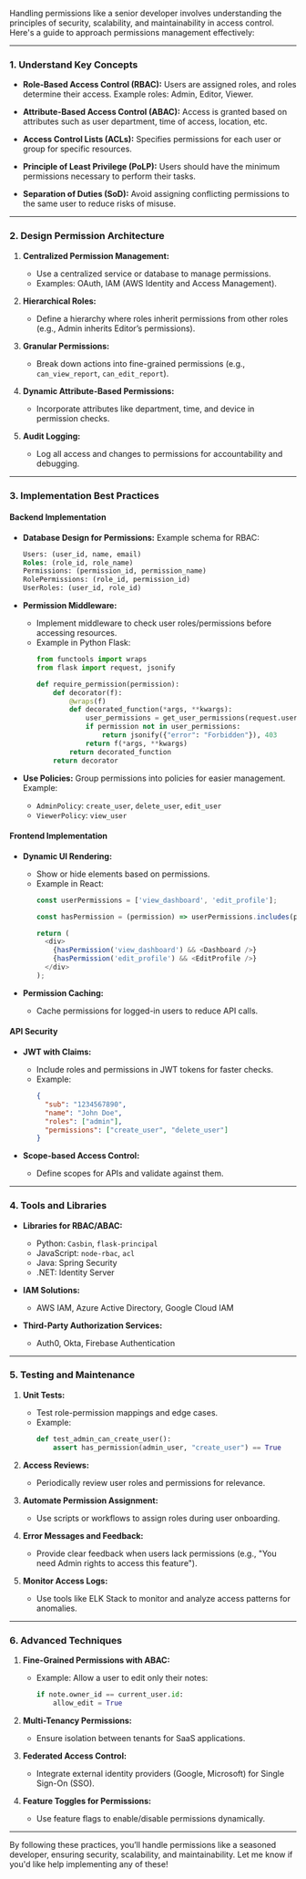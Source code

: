 Handling permissions like a senior developer involves understanding the principles of security, scalability, and maintainability in access control. Here's a guide to approach permissions management effectively:

---

### **1. Understand Key Concepts**
- **Role-Based Access Control (RBAC):**
  Users are assigned roles, and roles determine their access. Example roles: Admin, Editor, Viewer.

- **Attribute-Based Access Control (ABAC):**
  Access is granted based on attributes such as user department, time of access, location, etc.

- **Access Control Lists (ACLs):**
  Specifies permissions for each user or group for specific resources.

- **Principle of Least Privilege (PoLP):**
  Users should have the minimum permissions necessary to perform their tasks.

- **Separation of Duties (SoD):**
  Avoid assigning conflicting permissions to the same user to reduce risks of misuse.

---

### **2. Design Permission Architecture**
1. **Centralized Permission Management:**
   - Use a centralized service or database to manage permissions.
   - Examples: OAuth, IAM (AWS Identity and Access Management).

2. **Hierarchical Roles:**
   - Define a hierarchy where roles inherit permissions from other roles (e.g., Admin inherits Editor’s permissions).

3. **Granular Permissions:**
   - Break down actions into fine-grained permissions (e.g., `can_view_report`, `can_edit_report`).

4. **Dynamic Attribute-Based Permissions:**
   - Incorporate attributes like department, time, and device in permission checks.

5. **Audit Logging:**
   - Log all access and changes to permissions for accountability and debugging.

---

### **3. Implementation Best Practices**

#### **Backend Implementation**
- **Database Design for Permissions:**
  Example schema for RBAC:
  ```sql
  Users: (user_id, name, email)
  Roles: (role_id, role_name)
  Permissions: (permission_id, permission_name)
  RolePermissions: (role_id, permission_id)
  UserRoles: (user_id, role_id)
  ```

- **Permission Middleware:**
  - Implement middleware to check user roles/permissions before accessing resources.
  - Example in Python Flask:
    ```python
    from functools import wraps
    from flask import request, jsonify

    def require_permission(permission):
        def decorator(f):
            @wraps(f)
            def decorated_function(*args, **kwargs):
                user_permissions = get_user_permissions(request.user)
                if permission not in user_permissions:
                    return jsonify({"error": "Forbidden"}), 403
                return f(*args, **kwargs)
            return decorated_function
        return decorator
    ```

- **Use Policies:**
  Group permissions into policies for easier management. Example:
  - `AdminPolicy`: `create_user`, `delete_user`, `edit_user`
  - `ViewerPolicy`: `view_user`

#### **Frontend Implementation**
- **Dynamic UI Rendering:**
  - Show or hide elements based on permissions.
  - Example in React:
    ```javascript
    const userPermissions = ['view_dashboard', 'edit_profile'];

    const hasPermission = (permission) => userPermissions.includes(permission);

    return (
      <div>
        {hasPermission('view_dashboard') && <Dashboard />}
        {hasPermission('edit_profile') && <EditProfile />}
      </div>
    );
    ```

- **Permission Caching:**
  - Cache permissions for logged-in users to reduce API calls.

#### **API Security**
- **JWT with Claims:**
  - Include roles and permissions in JWT tokens for faster checks.
  - Example:
    ```json
    {
      "sub": "1234567890",
      "name": "John Doe",
      "roles": ["admin"],
      "permissions": ["create_user", "delete_user"]
    }
    ```

- **Scope-based Access Control:**
  - Define scopes for APIs and validate against them.

---

### **4. Tools and Libraries**
- **Libraries for RBAC/ABAC:**
  - Python: `Casbin`, `flask-principal`
  - JavaScript: `node-rbac`, `acl`
  - Java: Spring Security
  - .NET: Identity Server

- **IAM Solutions:**
  - AWS IAM, Azure Active Directory, Google Cloud IAM

- **Third-Party Authorization Services:**
  - Auth0, Okta, Firebase Authentication

---

### **5. Testing and Maintenance**
1. **Unit Tests:**
   - Test role-permission mappings and edge cases.
   - Example:
     ```python
     def test_admin_can_create_user():
         assert has_permission(admin_user, "create_user") == True
     ```

2. **Access Reviews:**
   - Periodically review user roles and permissions for relevance.

3. **Automate Permission Assignment:**
   - Use scripts or workflows to assign roles during user onboarding.

4. **Error Messages and Feedback:**
   - Provide clear feedback when users lack permissions (e.g., "You need Admin rights to access this feature").

5. **Monitor Access Logs:**
   - Use tools like ELK Stack to monitor and analyze access patterns for anomalies.

---

### **6. Advanced Techniques**
1. **Fine-Grained Permissions with ABAC:**
   - Example: Allow a user to edit only their notes:
     ```python
     if note.owner_id == current_user.id:
         allow_edit = True
     ```

2. **Multi-Tenancy Permissions:**
   - Ensure isolation between tenants for SaaS applications.

3. **Federated Access Control:**
   - Integrate external identity providers (Google, Microsoft) for Single Sign-On (SSO).

4. **Feature Toggles for Permissions:**
   - Use feature flags to enable/disable permissions dynamically.

---

By following these practices, you’ll handle permissions like a seasoned developer, ensuring security, scalability, and maintainability. Let me know if you'd like help implementing any of these!